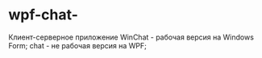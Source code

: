# wpf-chat-
Клиент-серверное приложение
WinChat - рабочая версия на Windows Form;
chat - не рабочая версия на WPF;
